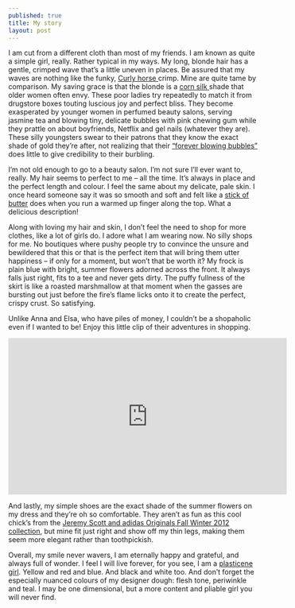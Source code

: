 ```yaml
---
published: true
title: My story
layout: post
---
```

<p> I am cut from a different cloth than most of my friends. I am known as quite a simple girl, really. Rather typical in my ways. My long, blonde hair has a gentle, crimped wave that’s a little uneven in places. Be assured that my waves are nothing like the funky, <a href="https://en.wikipedia.org/wiki/Curly_Horse"> Curly horse </a>crimp. Mine are quite tame by comparison. My saving grace is that the blonde is a <a href="https://pixabay.com/en/corn-stalks-corn-ears-corn-silk-833463/">corn silk </a>shade that older women often envy. These poor ladies try repeatedly to match it from drugstore boxes touting luscious joy and perfect bliss. They become exasperated by younger women in perfumed beauty salons, serving jasmine tea and blowing tiny, delicate bubbles with pink chewing gum while they prattle on about boyfriends, Netflix and gel nails (whatever they are). These silly youngsters swear to their patrons that they know the exact shade of gold they’re after, not realizing that their <a href="https://en.wikipedia.org/wiki/I'm_Forever_Blowing_Bubbles">“forever blowing bubbles” </a>does little to give credibility to their burbling.</p>
<p>I’m not old enough to go to a beauty salon. I’m not sure I’ll ever want to, really. My hair seems to perfect to me – all the time. It’s always in place and the perfect length and colour. I feel the same about my delicate, pale skin. I once heard someone say it was so smooth and soft and felt like a <a href="http://www.webexhibits.org/butter/">stick of butter</a> does when you run a warmed up finger along the top. What a delicious description! </p>
<p>Along with loving my hair and skin, I don’t feel the need to shop for more clothes, like a lot of girls do. I adore what I am wearing now. No silly shops for me. No boutiques where pushy people try to convince the unsure and bewildered that this or that is the perfect item that will bring them utter happiness – if only for a moment, but won’t that be worth it? My frock is plain blue with bright, summer flowers adorned across the front. It always falls just right, fits to a tee and never gets dirty. The puffy fullness of the skirt is like a roasted marshmallow at that moment when the gasses are bursting out just before the fire’s flame licks onto it to create the perfect, crispy crust. So satisfying. </p>
<p>Unlike Anna and Elsa, who have piles of money, I couldn’t be a shopaholic even if I wanted to be! Enjoy this little clip of their adventures in shopping.</p>
<p><iframe width="560" height="315" src="https://www.youtube.com/embed/KZywUamzVrw" frameborder="0" allowfullscreen></iframe></p>
<p>And lastly, my simple shoes are the exact shade of the summer flowers on my dress and they’re oh so comfortable. They aren’t as fun as this cool chick’s from the <a href="http://www.fashioncraz.com/adidas-originals-by-jeremy-scott-fall-winter-2012-lookbook/">Jeremy Scott and adidas Originals Fall Winter 2012 collection</a>, but mine fit just right and show off my thin legs, making them seem more elegant rather than toothpickish. </p>
<p>Overall, my smile never wavers,  I am eternally happy and grateful, and always full of wonder. I feel I will live forever, for you see, I am a <a href="http://kimswitnicki.com/images/plasticene.png">plasticene girl</a>. Yellow and red and blue. And black and white too. And don’t forget the especially nuanced colours of my designer dough: flesh tone, periwinkle and teal. I may be one dimensional, but a more content and pliable girl you will never find.</p>